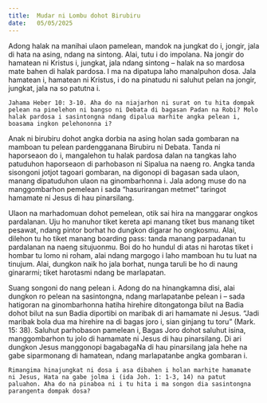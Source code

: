 ```yaml
---
title:  Mudar ni Lombu dohot Birubiru
date:   05/05/2025
---
```


Adong halak na manihai ulaon pamelean, mandok na jungkat do i, jongir, jala di hata na asing, ndang na sintong. Alai, tutu i do impolana. Na jongir do hamatean ni Kristus i, jungkat, jala ndang sintong – halak na so mardosa mate bahen di halak pardosa. I ma na dipatupa laho manalpuhon dosa. Jala hamatean i, hamatean ni Kristus, i do na pinatudu ni saluhut pelan na jongir, jungkat, jala na so patutna i.

`Jahama Heber 10: 3-10. Aha do na niajarhon ni surat on tu hita dompak pelean na pinelehon ni bangso ni Debata di bagasan Padan na Robi? Molo halak pardosa i sasintongna ndang dipalua marhite angka pelean i, boasama ingkon pelehononna i?`

Anak ni birubiru dohot angka dorbia na asing holan sada gombaran na mamboan tu pelean pardengganana Birubiru ni Debata. Tanda ni haporseaon do i, mangalehon tu halak pardosa dalan na tangkas laho patuduhon haporseaon di parhobason ni Sipalua na naeng ro. Angka tanda sisongoni jotjot tagoari gombaran, na digonopi di bagasan sada ulaon, manang dipatuduhon ulaon na ginombarhonna i. Jala adong muse do na manggombarhon pemelean i sada “hasurirangan metmet” taringot hamamate ni Jesus di hau pinarsilang.

Ulaon na marhadomuan dohot pemelean, otik sai hira na manggarar ongkos pardalanan. Uju ho manuhor tiket kereta api manang tiket bus manang tiket pesawat, ndang pintor borhat ho dungkon digarar ho ongkosmu. Alai, dilehon tu ho tiket manang boarding pass: tanda manang parpadanan tu pardalanan na naeng situjuonmu. Boi do ho hundul di atas ni harotas tiket i hombar tu lomo ni roham, alai ndang margogo i laho mamboan hu tu luat na tinujum. Alai, dungkon naik ho jala borhat, nunga taruli be ho di naung ginararmi; tiket harotasmi ndang be marlapatan.

Suang songoni do nang pelean i. Adong do na hinangkamna disi, alai dungkon ro pelean na sasintongna, ndang marlapatanbe pelean i – sada hatigoran na ginombarhonna hatiha hirehire ditongatonga bilut na Badia dohot bilut na sun Badia diportibi on maribak di ari hamamate ni Jesus. “Jadi maribak bola dua ma hirehire na di bagas joro i, sian ginjang tu toru” (Mark. 15: 38). Saluhut parhobason pamelean i, Bagas Joro dohot saluhut isina, manggombarhon tu jolo di hamamate ni Jesus di hau pinarsilang. Di ari dungkon Jesus manggonopi bagabagaNa di hau pinarsilang jala hehe na gabe siparmonang di hamatean, ndang marlapatanbe angka gombaran i.

`Rimangima hinajungkat ni dosa i asa dibahen i holan marhite hamamate ni Jesus, Hata na gabe jolma i (ida Joh. 1: 1-3, 14) na patut paluahon. Aha do na pinaboa ni i tu hita i ma songon dia sasintongna parangenta dompak dosa?`